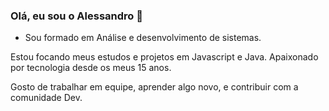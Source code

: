 ### Olá, eu sou o Alessandro 👋

* Sou formado em Análise e desenvolvimento de sistemas.

Estou focando meus estudos e projetos em Javascript e Java.
Apaixonado por tecnologia desde os meus 15 anos.

Gosto de trabalhar em equipe, aprender algo novo, e contribuir com a comunidade Dev.
<!--
**alessandrojacques/alessandrojacques** is a ✨ _special_ ✨ repository because its `README.md` (this file) appears on your GitHub profile.

Here are some ideas to get you started:

- 🔭 I’m currently working on ...
- 🌱 I’m currently learning ...
- 👯 I’m looking to collaborate on ...
- 🤔 I’m looking for help with ...
- 💬 Ask me about ...
- 📫 How to reach me: ...
- 😄 Pronouns: ...
- ⚡ Fun fact: ...
-->
